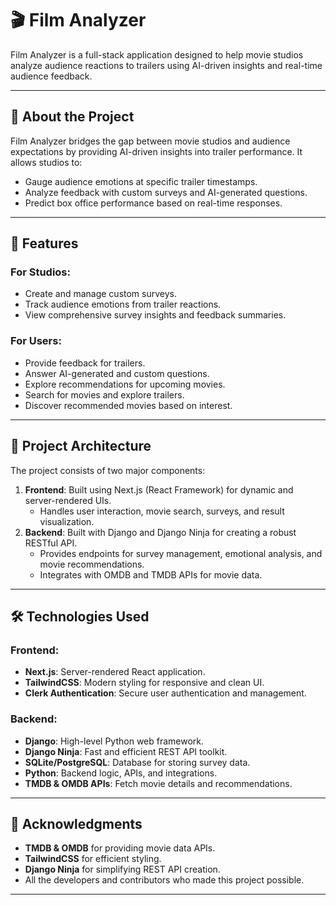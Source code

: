 # 🎬 Film Analyzer

Film Analyzer is a full-stack application designed to help movie studios analyze audience reactions to trailers using AI-driven insights and real-time audience feedback.

---

## 📖 About the Project

Film Analyzer bridges the gap between movie studios and audience expectations by providing AI-driven insights into trailer performance. It allows studios to:

- Gauge audience emotions at specific trailer timestamps.
- Analyze feedback with custom surveys and AI-generated questions.
- Predict box office performance based on real-time responses.

---

## 🚀 Features

### For Studios:
- Create and manage custom surveys.
- Track audience emotions from trailer reactions.
- View comprehensive survey insights and feedback summaries.

### For Users:
- Provide feedback for trailers.
- Answer AI-generated and custom questions.
- Explore recommendations for upcoming movies.
- Search for movies and explore trailers.
- Discover recommended movies based on interest.

---

## 🧩 Project Architecture

The project consists of two major components:

1. **Frontend**: Built using Next.js (React Framework) for dynamic and server-rendered UIs.
   - Handles user interaction, movie search, surveys, and result visualization.
2. **Backend**: Built with Django and Django Ninja for creating a robust RESTful API.
   - Provides endpoints for survey management, emotional analysis, and movie recommendations.
   - Integrates with OMDB and TMDB APIs for movie data.

---

## 🛠️ Technologies Used

### Frontend:
- **Next.js**: Server-rendered React application.
- **TailwindCSS**: Modern styling for responsive and clean UI.
- **Clerk Authentication**: Secure user authentication and management.

### Backend:
- **Django**: High-level Python web framework.
- **Django Ninja**: Fast and efficient REST API toolkit.
- **SQLite/PostgreSQL**: Database for storing survey data.
- **Python**: Backend logic, APIs, and integrations.
- **TMDB & OMDB APIs**: Fetch movie details and recommendations.

---

## 🌟 Acknowledgments

- **TMDB & OMDB** for providing movie data APIs.
- **TailwindCSS** for efficient styling.
- **Django Ninja** for simplifying REST API creation.
- All the developers and contributors who made this project possible.

---
